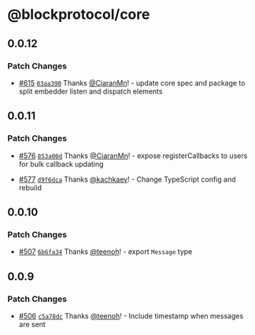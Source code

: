 # @blockprotocol/core

## 0.0.12

### Patch Changes

- [#615](https://github.com/blockprotocol/blockprotocol/pull/615) [`03aa390`](https://github.com/blockprotocol/blockprotocol/commit/03aa3902540114fd341d48a8d0dfa060d27ee71f) Thanks [@CiaranMn](https://github.com/CiaranMn)! - update core spec and package to split embedder listen and dispatch elements

## 0.0.11

### Patch Changes

- [#576](https://github.com/blockprotocol/blockprotocol/pull/576) [`853a00d`](https://github.com/blockprotocol/blockprotocol/commit/853a00df8468b277b8a7f73e2242d686fedc5b3d) Thanks [@CiaranMn](https://github.com/CiaranMn)! - expose registerCallbacks to users for bulk callback updating

- [#577](https://github.com/blockprotocol/blockprotocol/pull/577) [`d9f6dca`](https://github.com/blockprotocol/blockprotocol/commit/d9f6dca9902867fdde9c2ad0ee93ed80889b12bc) Thanks [@kachkaev](https://github.com/kachkaev)! - Change TypeScript config and rebuild

## 0.0.10

### Patch Changes

- [#507](https://github.com/blockprotocol/blockprotocol/pull/507) [`6b6fa34`](https://github.com/blockprotocol/blockprotocol/commit/6b6fa3475aa2c8d52daa03244d6b8b9babbcc06e) Thanks [@teenoh](https://github.com/teenoh)! - export `Message` type

## 0.0.9

### Patch Changes

- [#506](https://github.com/blockprotocol/blockprotocol/pull/506) [`c5a78dc`](https://github.com/blockprotocol/blockprotocol/commit/c5a78dc448a374750b677f097d3b7287b86274fc) Thanks [@teenoh](https://github.com/teenoh)! - Include timestamp when messages are sent

